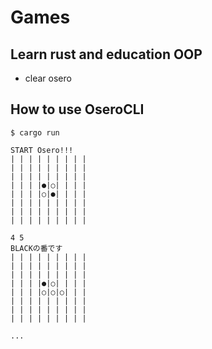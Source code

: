 # Games

## Learn rust and education OOP

- clear osero

## How to use OseroCLI

```
$ cargo run

START Osero!!!
| | | | | | | | |
| | | | | | | | |
| | | | | | | | |
| | | |●|○| | | |
| | | |○|●| | | |
| | | | | | | | |
| | | | | | | | |
| | | | | | | | |

4 5
BLACKの番です
| | | | | | | | |
| | | | | | | | |
| | | | | | | | |
| | | |●|○| | | |
| | | |○|○|○| | |
| | | | | | | | |
| | | | | | | | |
| | | | | | | | |

...
```
